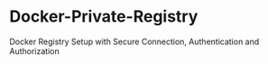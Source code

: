 # Docker-Private-Registry
Docker Registry Setup with Secure Connection, Authentication and Authorization
